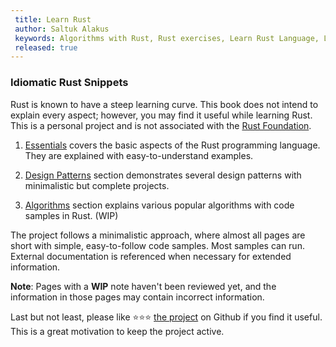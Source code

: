 ```yaml
---
 title: Learn Rust
 author: Saltuk Alakus
 keywords: Algorithms with Rust, Rust exercises, Learn Rust Language, Learning Rust, How to learn Rust, Understand Rust Code, Rust Sample, Rust Code
 released: true
---
```


### Idiomatic Rust Snippets

Rust is known to have a steep learning curve. This book does not intend to explain every aspect; however, you may find it useful while learning Rust. This is a personal project and is not associated with the [Rust Foundation](https://foundation.rust-lang.org/). 

1. [Essentials](./essentials/intro.md) covers the basic aspects of the Rust programming language. They are explained with easy-to-understand examples.

2. [Design Patterns](./patterns/intro.md) section demonstrates several design patterns with minimalistic but complete projects.

3. [Algorithms](./algorithms/intro.md) section explains various popular algorithms with code samples in Rust. (WIP)

The project follows a minimalistic approach, where almost all pages are short with simple, easy-to-follow code samples. Most samples can run. External documentation is referenced when necessary for extended information.

**Note**: Pages with a **WIP** note haven't been reviewed yet, and the information in those pages may contain incorrect information.

Last but not least, please like ⭐️⭐️⭐️ [the project](https://github.com/saltukalakus/idiomatic-rust-snippets) on Github if you find it useful. This is a great motivation to keep the project active.
